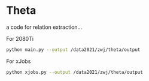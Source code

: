# Theta

a code for relation extraction...

For 2080Ti

```bash
python main.py --output /data2021/zwj/theta/output
```

For xJobs

```bash
python xjobs.py --output /data2021/zwj/theta/output
```